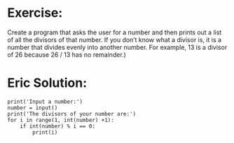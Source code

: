 # Exercise:
Create a program that asks the user for a number and then prints out a list of all the divisors of that number.
If you don’t know what a divisor is, it is a number that divides evenly into another number. 
For example, 13 is a divisor of 26 because 26 / 13 has no remainder.)

# Eric Solution:

```
print('Input a number:')
number = input()
print('The divisors of your number are:')
for i in range(1, int(number) +1):
    if int(number) % i == 0:
        print(i)
```